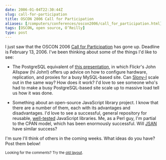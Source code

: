 ```yaml
--- 
date: 2006-01-04T22:30:44Z
slug: call-for-participation
title: OSCON 2006 Call for Participation
aliases: [/computers/conferences/oscon2006/call_for_participation.html]
tags: [OSCON, open source, O’Reilly]
type: post
---
```


<p>I just saw that the OSCON 2006 <a href="http://conferences.oreillynet.com/cs/os2006/create/e_sess/" title="O'Reilly Open Source Convention - July - 24-28, 2006 - Portland, OR: Call For Participation">Call for Participation</a> has gone up. Deadline is February 13, 2006. I've been thinking about some of the things I'd like to see:</p>

<ul>
  <li><p>The PostgreSQL equivalent of <a href="https://blog.flickr.com/flickrblog/2005/10/lamp.html" title="Hardware Layouts for LAMP Installations">this presentation</a>, in which Flickr's John Allspaw (hi John!) offers up advice on how to configure hardware, replication, and proxies for a busy MySQL-based site. Can <a href="http://slony.info/" title="Slony-I&#x2014;A replication system for PostgreSQL">Slony-I</a> scale out in the same way? How does it work? I'd love to see someone who's had to make a busy PostgreSQL-based site scale up to massive load tell us how it was done.</p></li>

  <li><p>Something about an open-source JavaScript library project. I know that there are a number of them, each with its advantages and disadvantages. I'd love to see a successful, general repository for reusable, <a href="http://www.justatheory.com/computers/programming/javascript/test_simple-0.20.html" title="Test.Simple 0.20 Released">well-tested</a> JavaScript libraries. Me, as a Perl guy, I'm partial to the CPAN model, which has been enormously successful. Will <a href="http://www.openjsan.org/" title="JSAN">JSAN</a> have similar success?</p></li>
</ul>

<p>I'm sure I'll think of others in the coming weeks. What ideas do you have? Post them below!</p>

<p class="past"><small>Looking for the comments? Try the <a rel="nofollow" href="//past.justatheory.com/computers/conferences/oscon2006/call_for_participation.html">old layout</a>.</small></p>



